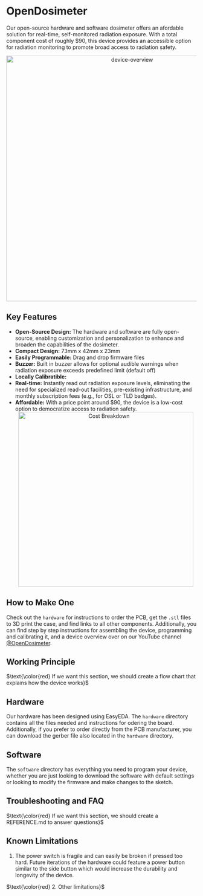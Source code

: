# OpenDosimeter

Our open-source hardware and software dosimeter offers an afordable solution for real-time, self-monitored radiation exposure. With a total component cost of roughly $90, this device provides an accessible option for radiation monitoring to promote broad access to radiation safety.
<div align=center>
<img width="650" alt="device-overview" src="https://github.com/user-attachments/assets/54826510-fd85-4265-87bd-19655e41ca28">
</div>

## Key Features 
- **Open-Source Design:** The hardware and software are fully open-source, enabling customization and personalization to enhance and broaden the capabilities of the dosimeter.
- **Compact Design:** 73mm x 42mm x 23mm
- **Easily Programmable:** Drag and drop firmware files
- **Buzzer:** Built in buzzer allows for optional audible warnings when radiation exposure exceeds predefined limit (default off)
- **Locally Calibratible:**
- **Real-time:** Instantly read out radiation exposure levels, eliminating the need for specialized read-out facilities, pre-existing infrastructure, and monthly subscription fees (e.g., for OSL or TLD badges).
- **Affordable:** With a price point around $90, the device is a low-cost option to democratize access to radiation safety.
  <div align=center>
    <img width="463" caption="Device cost with quantity of 15" alt="Cost Breakdown" src="https://github.com/user-attachments/assets/65f5abfe-b1fb-4192-8f79-10c1414b636d">
  </div>

## How to Make One 
Check out the ``hardware`` for instructions to order the PCB, get the ``.stl`` files to 3D print the case, and find links to all other components. Additionally, you can find step by step instructions for assembling the device, programming and calibrating it, and a device overview over on our YouTube channel [@OpenDosimeter](https://www.youtube.com/channel/UCCUE-LeyRK8Y6H67ti1gdNA). 

## Working Principle 
$\text{\color{red} If we want this section, we should create a flow chart that explains how the device works}$

## Hardware 
Our hardware has been designed using EasyEDA. The ``hardware`` directory contains all the files needed and instructions for odering the board. Additionally, if you prefer to order directly from the PCB manufacturer, you can download the gerber file also located in the ``hardware`` directory. 
<br> 
## Software 
The ``software`` directory has everything you need to program your device, whether you are just looking to download the software with default settings or looking to modify the firmware and make changes to the sketch. 

## Troubleshooting and FAQ
$\text{\color{red} If we want this section, we should create a REFERENCE.md to answer questions}$

## Known Limitations 
1. The power switch is fragile and can easily be broken if pressed too hard. Future iterations of the hardware could feature a power button similar to the side button which would increase the durability and longevity of the device.

$\text{\color{red} 2. Other limitations}$

